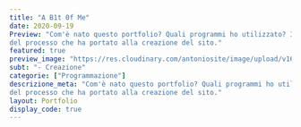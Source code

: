 ```yaml
---
title: "A B1t 0f Me"
date: 2020-09-19
Preview: "Com'è nato questo portfolio? Quali programmi ho utilizzato? In questo articolo troverete una breve descrizione
del processo che ha portato alla creazione del sito."
featured: true
preview_image: "https://res.cloudinary.com/antoniosite/image/upload/v1600362049/Immagini_post/Sito.png"
subt: "- Creazione"
categorie: ["Programmazione"]
descrizione_meta: "Com'è nato questo portfolio? Quali programmi ho utilizzato? In questo articolo troverete una breve descrizione
del processo che ha portato alla creazione del sito."
layout: Portfolio
display_code: true
---
```

